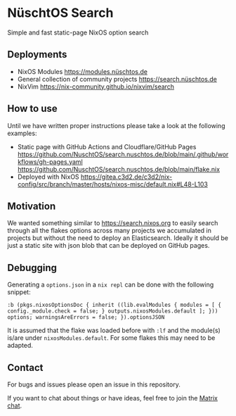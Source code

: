 # NüschtOS Search

Simple and fast static-page NixOS option search

## Deployments

- NixOS Modules <https://modules.nüschtos.de>
- General collection of community projects <https://search.nüschtos.de>
- NixVim <https://nix-community.github.io/nixvim/search>

## How to use

Until we have written proper instructions please take a look at the following examples:
- Static page with GitHub Actions and Cloudflare/GitHub Pages https://github.com/NuschtOS/search.nuschtos.de/blob/main/.github/workflows/gh-pages.yaml https://github.com/NuschtOS/search.nuschtos.de/blob/main/flake.nix
- Deployed with NixOS https://gitea.c3d2.de/c3d2/nix-config/src/branch/master/hosts/nixos-misc/default.nix#L48-L103

## Motivation

We wanted something similar to https://search.nixos.org to easily search through all the flakes options across many projects we accumulated in projects
but without the need to deploy an Elasticsearch. Ideally it should be just a static site with json blob that can be deployed on GitHub pages.

## Debugging

Generating a `options.json` in a `nix repl` can be done with the following snippet:

```
:b (pkgs.nixosOptionsDoc { inherit ((lib.evalModules { modules = [ { config._module.check = false; } outputs.nixosModules.default ]; })) options; warningsAreErrors = false; }).optionsJSON
```

It is assumed that the flake was loaded before with `:lf` and the module(s) is/are under `nixosModules.default`. For some flakes this may need to be adapted.

## Contact

For bugs and issues please open an issue in this repository.

If you want to chat about things or have ideas, feel free to join the [Matrix chat](https://matrix.to/#/#nuschtos:c3d2.de).

